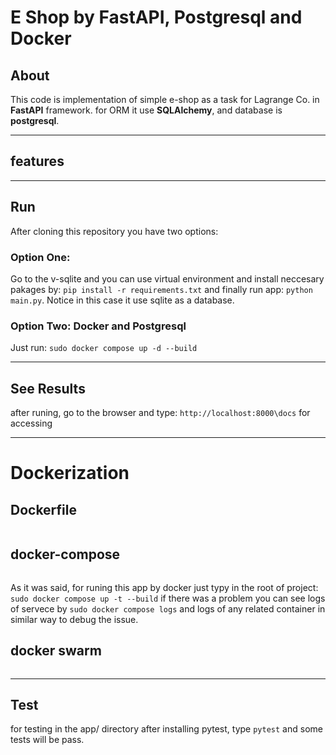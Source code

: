 # E Shop by FastAPI, Postgresql and Docker

## About
This code is implementation of simple e-shop as a task for Lagrange Co. in **FastAPI** framework.
for ORM it use **SQLAlchemy**, and database is **postgresql**.

******************************************************************
## features 


******************************************************************
## Run
After cloning this repository you have two options:

### Option One:
Go to the v-sqlite and  you can use virtual environment and install neccesary pakages by:
 `pip install -r requirements.txt` 
and finally run app:  `python main.py`.
Notice in this case it use sqlite as a database.

### Option Two: Docker and Postgresql
Just run:
 `sudo docker compose up -d --build`

******************************************************************
## See Results
after runing, go to the browser and type:
 `http://localhost:8000\docs`
for accessing 


******************************************************************
# Dockerization

## Dockerfile
```
```

## docker-compose
```
```

As it was said, for runing this app by docker just typy in the root of project:
`sudo docker compose up -t --build`
if there was a problem you can see logs of servece by
`sudo docker compose logs`
and logs of any related container in similar way to debug the issue.

## docker swarm
```
```

******************************************************************
## Test
for testing in the app/ directory after installing pytest, type `pytest` and some tests will be pass.

